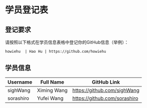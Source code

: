 # 学员登记表

## 登记要求

请按照以下格式在学员信息表格中登记你的GitHub信息（举例）：

```markdown
howiehu  | Hao Hu | https://github.com/howiehu
```

## 学员信息

Username | Full Name   | GitHub Link
-------- | ---------   | -----------
sighWang | Ximing Wang | https://github.com/sighWang
sorashiro| Yufei Wang | https://github.com/sorashiro
